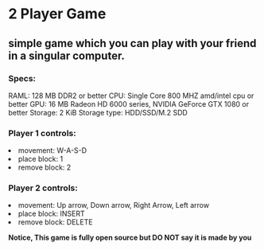 # 2 Player Game

## simple game which you can play with your friend in a singular computer.

### Specs:
RAML: 128 MB DDR2 or better
CPU: Single Core 800 MHZ amd/intel cpu or better
GPU: 16 MB Radeon HD 6000 series, NVIDIA GeForce GTX 1080 or better
Storage: 2 KiB
Storage type: HDD/SSD/M.2 SDD

### Player 1 controls:
<li>movement: W-A-S-D</li>
<li>place block: 1</li>
<li>remove block: 2</li>

### Player 2 controls:
<li>movement: Up arrow, Down arrow, Right Arrow, Left arrow</li>
<li>place block: INSERT</li>
<li>remove block: DELETE</li>


<b>Notice, This game is fully open source but DO NOT say it is made by you</b>
